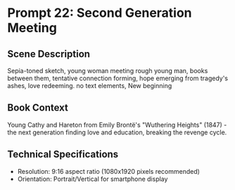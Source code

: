# Prompt 22: Second Generation Meeting

## Scene Description
Sepia-toned sketch, young woman meeting rough young man, books between them, tentative connection forming, hope emerging from tragedy's ashes, love redeeming. no text elements, New beginning

## Book Context
Young Cathy and Hareton from Emily Brontë's "Wuthering Heights" (1847) - the next generation finding love and education, breaking the revenge cycle.

## Technical Specifications
- Resolution: 9:16 aspect ratio (1080x1920 pixels recommended)
- Orientation: Portrait/Vertical for smartphone display
